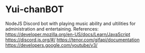 # Yui-chanBOT
NodeJS Discord bot with playing music ability and ultilities for administration and entertaining.
References:
https://developer.mozilla.org/en-US/docs/Learn/JavaScript
https://discord.js.org/#/
https://tenor.com/gifapi/documentation
https://developers.google.com/youtube/v3/
